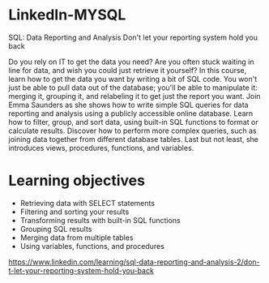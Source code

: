 # LinkedIn-MYSQL

SQL: Data Reporting and Analysis
Don't let your reporting system hold you back 

Do you rely on IT to get the data you need? Are you often stuck waiting in line for data, and wish you could just retrieve it yourself? In this course, learn how to get the data you want by writing a bit of SQL code. You won't just be able to pull data out of the database; you'll be able to manipulate it: merging it, grouping it, and relabeling it to get just the report you want. Join Emma Saunders as she shows how to write simple SQL queries for data reporting and analysis using a publicly accessible online database. Learn how to filter, group, and sort data, using built-in SQL functions to format or calculate results. Discover how to perform more complex queries, such as joining data together from different database tables. Last but not least, she introduces views, procedures, functions, and variables.


# Learning objectives

* Retrieving data with SELECT statements
* Filtering and sorting your results
* Transforming results with built-in SQL functions
* Grouping SQL results
* Merging data from multiple tables
* Using variables, functions, and procedures
    
https://www.linkedin.com/learning/sql-data-reporting-and-analysis-2/don-t-let-your-reporting-system-hold-you-back
